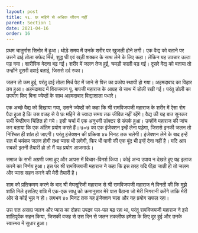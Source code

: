 ```yaml
---
layout: post
title: १६. छः महिने से अधिक जीवन नहीं
parent: Section 1
date: 2021-04-16
order: 16
---
```


प्रथम चातुर्मास सिनोर में हुआ। थोड़े समय में उनके शरीर पर खुजली होने लगी। एक वैद्य को बताने पर उसने ढाई तोला सफेद मिर्च, शुद्ध घी एवं खड़ी शक्कर के साथ लेने के लिए कहा। लेकिन यह उपचार उल्टा पड़ गया। शारीरिक वेदना बढ़ गई। शरीर में जलन तेज हुई, चमड़ी काली पड़ गई। दूसरे वैद्य को बताया तो उन्होंने दूसरी दवाई बताई, जिससे दर्द रुका।

जलन तो कम हुई, परंतु ढाई तोला मिर्च पेट में जाने से पित्त का प्रकोप स्थायी हो गया। अहमदाबाद का विहार तय हुआ। अहमदाबाद में विराजमान पू. बापजी महाराज के आग्रह से साथ में डोली रखी गई। परंतु डोली का उपयोग किए बिना ज्येष्ठों के साथ अहमदाबाद विद्याशाला पधारे।

एक अच्छे वैद्य को दिखाया गया, उसने ज्येष्ठों को कहा कि श्री रामविजयजी महाराज के शरीर में ऐसा रोग पैदा हुआ है कि उस वजह से ये छः महिने से ज्यादा समय तक जीवित नहीं रहेंगे। वैद्य की यह बात सुनकर सभी श्रेष्ठीगण चिंतित हो गये। इसी चर्चा में एक अनुभवी डॉक्टर से संपर्क हुआ। उन्होंने महाराज की जांच कर बताया कि एक अंतिम प्रयोग करते हैं। ७०७ का एक इंजेक्शन इन्हें लेना पड़ेगा, जिससे इनकी जलन तो निश्चित ही शांत हो जाएगी। परंतु इंजेक्शन की प्रक्रिया ४० मिनट तक चलेगी। इंजेक्शन लेने के बाद इन्हें रात में भयंकर जलन होगी तथा प्यास भी लगेगी, फिर भी पानी की एक बूंद भी इन्हें देना नहीं है। यदि आप सबकी इतनी तैयारी हो तो मैं यह प्रयोग आजमाऊं।

समाज के सभी अग्रणी जमा हुए और आपस में विचार-विमर्श किया। कोई अन्य उपाय न देखते हुए यह इलाज करने का निर्णय हुआ। इस पर श्री रामविजयजी महाराज ने कहा कि इस तरह यदि पीड़ा जाती हो तो जलन और प्यास सहन करने की मेरी तैयारी है।

शाम को प्रतिक्रमण करने के बाद श्री मेघसूरिजी महाराज से श्री रामविजयजी महाराज ने विनती की कि मुझे शांति मिले इसलिए रात्रि में एक-एक साधु को क्रमानुसार मेरे पास बैठाना जो मेरी निगरानी करेंगे ताकि मेरी ओर से कोई भूल न हो। लगभग ४० मिनट तक यह इंजेक्शन चला और यह प्रयोग सफल रहा।

उस रात असह्य जलन और प्यास का दोहरा उपद्रव पल-पल बढ़ रहा था, परंतु रामविजयजी महाराज ने इसे शांतिपूर्वक सहन किया, जिसकी वजह से उस दिन से जलन तकलीफ हमेशा के लिए दूर हुई और उनके स्वास्थ्य में सुधार हुआ।